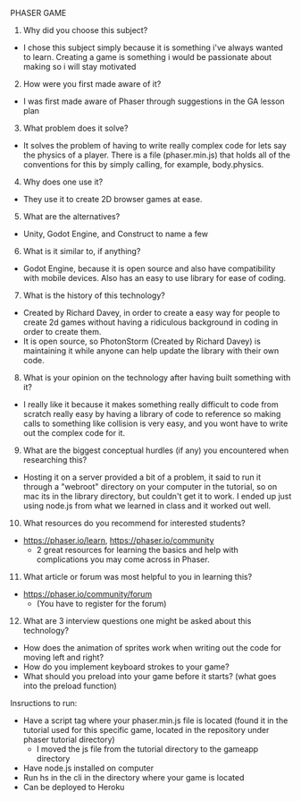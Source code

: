 PHASER GAME

1. Why did you choose this subject?
  - I chose this subject simply because it is something i've always wanted to learn.  Creating a game is something i would be passionate about making so i will stay motivated

2. How were you first made aware of it?
  - I was first made aware of Phaser through suggestions in the GA lesson plan

3. What problem does it solve?

  - It solves the problem of having to write really complex code for lets say the physics of a player.  There is a file (phaser.min.js) that holds all of the conventions for this by simply calling, for example, body.physics.

4. Why does one use it?
  - They use it to create 2D browser games at ease.

5. What are the alternatives?
  - Unity, Godot Engine, and Construct to name a few

6. What is it similar to, if anything?
  - Godot Engine, because it is open source and also have compatibility with mobile devices.  Also has an easy to use library for ease of coding.

7. What is the history of this technology?
  - Created by Richard Davey, in order to create a easy way for people to create 2d games without having a ridiculous background in coding in order to create them.
  - It is open source, so PhotonStorm (Created by Richard Davey) is maintaining it while anyone can help update the library with their own code.

8. What is your opinion on the technology after having built something with it?
  - I really like it because it makes something really difficult to code from scratch really easy by having a library of code to reference so making calls to something like collision is very easy, and you wont have to write out the complex code for it.

9. What are the biggest conceptual hurdles (if any) you encountered when researching this?
  - Hosting it on a server provided a bit of a problem, it said to run it through a "webroot" directory on your computer in the tutorial, so on mac its in the library directory, but couldn't get it to work.  I ended up just using node.js from what we learned in class and it worked out well.

10. What resources do you recommend for interested students?
  - https://phaser.io/learn, https://phaser.io/community
    - 2 great resources for learning the basics and help with complications you may come across in Phaser.

11. What article or forum was most helpful to you in learning this?
  - https://phaser.io/community/forum
    - (You have to register for the forum)

12. What are 3 interview questions one might be asked about this technology?
  - How does the animation of sprites work when writing out the code for moving left and right?
  - How do you implement keyboard strokes to your game?
  - What should you preload into your game before it starts? (what goes into the preload function)


Insructions to run:
  - Have a script tag where your phaser.min.js file is located (found it in the tutorial used for this specific game, located in the repository under phaser tutorial directory)
      - I moved the js file from the tutorial directory to the gameapp directory
  - Have node.js installed on computer
  - Run hs in the cli in the directory where your game is located
  - Can be deployed to Heroku
